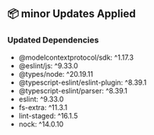 ## 📦 minor Updates Applied

### Updated Dependencies

- @modelcontextprotocol/sdk: ^1.17.3
- @eslint/js: ^9.33.0
- @types/node: ^20.19.11
- @typescript-eslint/eslint-plugin: ^8.39.1
- @typescript-eslint/parser: ^8.39.1
- eslint: ^9.33.0
- fs-extra: ^11.3.1
- lint-staged: ^16.1.5
- nock: ^14.0.10
